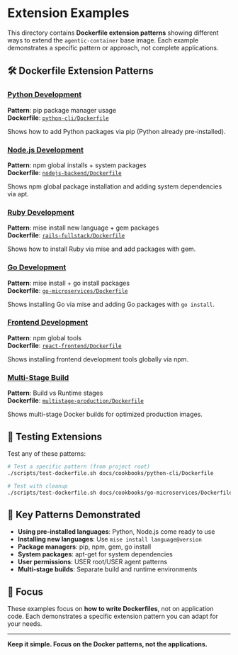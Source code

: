 # Extension Examples

This directory contains **Dockerfile extension patterns** showing different ways to extend the `agentic-container` base image. Each example demonstrates a specific pattern or approach, not complete applications.

## 🛠️ Dockerfile Extension Patterns

### [Python Development](./python-cli/)
**Pattern**: pip package manager usage  
**Dockerfile**: [`python-cli/Dockerfile`](python-cli/Dockerfile)

Shows how to add Python packages via pip (Python already pre-installed).

### [Node.js Development](./nodejs-backend/)
**Pattern**: npm global installs + system packages  
**Dockerfile**: [`nodejs-backend/Dockerfile`](nodejs-backend/Dockerfile)

Shows npm global package installation and adding system dependencies via apt.

### [Ruby Development](./rails-fullstack/)
**Pattern**: mise install new language + gem packages  
**Dockerfile**: [`rails-fullstack/Dockerfile`](rails-fullstack/Dockerfile)

Shows how to install Ruby via mise and add packages with gem.

### [Go Development](./go-microservices/)
**Pattern**: mise install + go install packages  
**Dockerfile**: [`go-microservices/Dockerfile`](go-microservices/Dockerfile)

Shows installing Go via mise and adding Go packages with `go install`.

### [Frontend Development](./react-frontend/)
**Pattern**: npm global tools  
**Dockerfile**: [`react-frontend/Dockerfile`](react-frontend/Dockerfile)

Shows installing frontend development tools globally via npm.

### [Multi-Stage Build](./multistage-production/)
**Pattern**: Build vs Runtime stages  
**Dockerfile**: [`multistage-production/Dockerfile`](multistage-production/Dockerfile)

Shows multi-stage Docker builds for optimized production images.

## 🧪 Testing Extensions

Test any of these patterns:

```bash
# Test a specific pattern (from project root)
./scripts/test-dockerfile.sh docs/cookbooks/python-cli/Dockerfile

# Test with cleanup
./scripts/test-dockerfile.sh docs/cookbooks/go-microservices/Dockerfile --cleanup
```

## 🔑 Key Patterns Demonstrated

- **Using pre-installed languages**: Python, Node.js come ready to use
- **Installing new languages**: Use `mise install language@version`  
- **Package managers**: pip, npm, gem, go install
- **System packages**: apt-get for system dependencies
- **User permissions**: USER root/USER agent patterns
- **Multi-stage builds**: Separate build and runtime environments

## 🎯 Focus

These examples focus on **how to write Dockerfiles**, not on application code. Each demonstrates a specific extension pattern you can adapt for your needs.

---

**Keep it simple. Focus on the Docker patterns, not the applications.**
